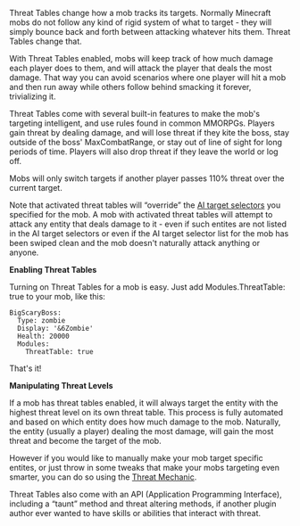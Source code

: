 Threat Tables change how a mob tracks its targets. Normally Minecraft mobs do not follow any kind of rigid system of what to target - they will simply bounce back and forth between attacking whatever hits them. Threat Tables change that.

With Threat Tables enabled, mobs will keep track of how much damage each player does to them, and will attack the player that deals the most damage. That way you can avoid scenarios where one player will hit a mob and then run away while others follow behind smacking it forever, trivializing it.

Threat Tables come with several built-in features to make the mob's targeting intelligent, and use rules found in common MMORPGs. Players gain threat by dealing damage, and will lose threat if they kite the boss, stay outside of the boss' MaxCombatRange, or stay out of line of sight for long periods of time. Players will also drop threat if they leave the world or log off.

Mobs will only switch targets if another player passes 110% threat over the current target.

Note that activated threat tables will “override” the [AI target selectors](/Mobs/AI) you specified for the mob. A mob with activated threat tables will attempt to attack any entity that deals damage to it - even if such entites are not listed in the AI target selectors or even if the AI target selector list for the mob has been swiped clean and the mob doesn't naturally attack anything or anyone.

**Enabling Threat Tables**

Turning on Threat Tables for a mob is easy. Just add Modules.ThreatTable: true to your mob, like this:

```
BigScaryBoss:
  Type: zombie
  Display: '&6Zombie'
  Health: 20000
  Modules:
    ThreatTable: true
```

That's it!

**Manipulating Threat Levels**

If a mob has threat tables enabled, it will always target the entity with the highest threat level on its own threat table. This process is fully automated and based on which entity does how much damage to the mob. Naturally, the entity (usually a player) dealing the most damage, will gain the most threat and become the target of the mob.

However if you would like to manually make your mob target specific entites, or just throw in some tweaks that make your mobs targeting even smarter, you can do so using the [Threat Mechanic](/Skills/Mechanics/threat).

Threat Tables also come with an API (Application Programming Interface), including a “taunt” method and threat altering methods, if another plugin author ever wanted to have skills or abilities that interact with threat.
